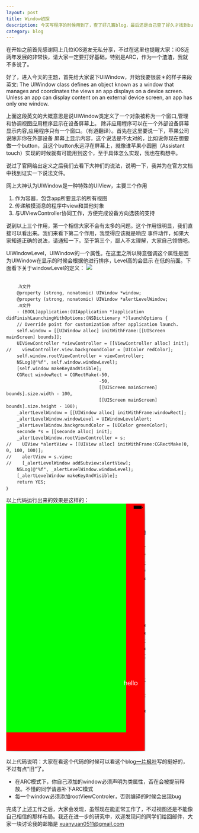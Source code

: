 ```yaml
---
layout: post
title: Window初探
description: 今天写程序的时候用到了，查了好几篇blog，最后还是自己查了好久才找到bug，特地来跟新一片blog，一方面提醒大家另外算是纪录自己的成长。
category: blog
---
```

在开始之前首先感谢网上几位iOS道友无私分享，不过在这里也提醒大家：iOS近两年发展的非常快，请大家一定要打好基础，特别是ARC，作为一个渣渣，我就不多说了。

好了，进入今天的主题，首先给大家说下UIWindow，开始我要很装＊的样子来段英文:
The UIWindow class defines an object known as a window that manages and coordinates the views an app displays on a device screen. Unless an app can display content on an external device screen, an app has only one window.

上面这段英文的大概意思是说UIWindow类定义了一个对象被称为一个窗口,管理和协调视图应用程序显示在设备屏幕上。
除非应用程序可以在一个外部设备屏幕显示内容,应用程序只有一个窗口。（有道翻译）。首先在这里要说一下，苹果公司说除非你在外部设备
屏幕上显示内容，这个说法是不太对的，比如说你现在想要做一个button，且这个button永远浮在屏幕上，就像谁苹果小圆圈（Assistant touch）实现的时候就有可能用到这个，至于具体怎么实现，我也在构想中。

说过了官网给出定义之后我们去看下大神们的说法，说明一下，我并为在官方文档中找到证实一下说法文件。

网上大神认为UIWindow是一种特殊的UIView，主要三个作用
<ol>
	<li>作为容器，包含app所要显示的所有视图</li>
	<li>传递触摸消息的程序中view和其他对象</li>
	<li>与UIViewController协同工作，方便完成设备方向选装的支持</li>
</ol>

说到以上三个作用，第一个相信大家不会有太多的问题。这个作用很明显，我们直接可以看出来。我们来看下第二个作用，我觉得应该就是响应
事件动作，如果大家知道正确的说法，请通知一下。至于第三个，鄙人不太理解，大家自己领悟吧。

UIWindowLevel，UIWindow的一个属性。在这里之所以特意强调这个属性是因为UIWindow在显示的时候会根据他进行排序，Level高的会显示
在低的前面。下面看下关于windowLevel的定义：
<img src="/images/blog/UIWinLeve.png">

<code>
	.h文件
	@property (strong, nonatomic) UIWindow *window;
	@property (strong, nonatomic) UIWindow *alertLevelWindow;
	.m文件
	- (BOOL)application:(UIApplication *)application didFinishLaunchingWithOptions:(NSDictionary *)launchOptions {
    // Override point for customization after application launch.
    self.window = [[UIWindow alloc] initWithFrame:[[UIScreen mainScreen] bounds]];
    UIViewController *viewController = [[ViewController alloc] init];
//    viewController.view.backgroundColor = [UIColor redColor];
    self.window.rootViewController = viewController;
    NSLog(@"%f", self.window.windowLevel);
    [self.window makeKeyAndVisible];
    CGRect windowRect = CGRectMake(-50,
                                   -50,
                                   [[UIScreen mainScreen] bounds].size.width - 100,
                                   [[UIScreen mainScreen] bounds].size.height - 100);
    _alertLevelWindow = [[UIWindow alloc] initWithFrame:windowRect];
    _alertLevelWindow.windowLevel = UIWindowLevelAlert;
    _alertLevelWindow.backgroundColor = [UIColor greenColor];
    seconde *s = [[seconde alloc] init];
    _alertLevelWindow.rootViewController = s;
//    UIView *alertView = [[UIView alloc] initWithFrame:CGRectMake(0, 0, 100, 100)];
//    alertView = s.view;
//    [_alertLevelWindow addSubview:alertView]; 
    NSLog(@"%f", _alertLevelWindow.windowLevel);
    [_alertLevelWindow makeKeyAndVisible];    
    return YES;
｝
</code>

以上代码运行出来的效果是这样的：
<img src="/images/blog/Level.png">

以上代码说明：大家在看这个代码的时候可以看这个blog<a href="http://www.cnblogs.com/smileEvday/archive/2012/03/27/2420362.html">一片枫叶</a>写的挺好的，不过有点“旧“了。

<ul>
	<li>在ARC模式下，你自己添加的window必须声明为类属性，否在会被提前释放。不懂的同学请恶补下ARC模式</li>
	<li>每一个window必须添加rootViewControler，否则编译的时候会出现bug</li>
</ul>

完成了上述工作之后，大家会发现，虽然现在能正常工作了，不过视图还是不能像自己相信的那样布局。我还在进一步的研究中，欢迎发现问的同学们给回邮件，大家一块讨论我的邮箱是 xuanyuan0511@gmail.com